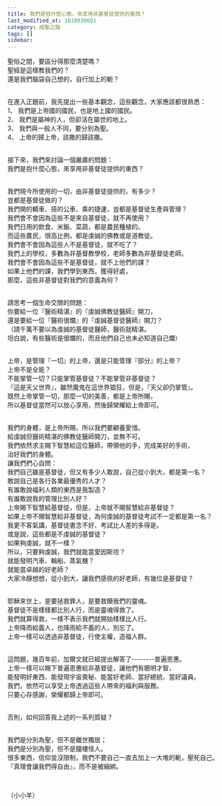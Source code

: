 ```yaml
---
title: 我們是抱什麼心態，來享用非基督徒提供的東西？
last_modified_at: 1610030601
category: 成聖之路
tags: []
sidebar: 
---
```


<p>聖俗之間，要區分得那麼清楚嗎？<br/>
聖經是這樣教我們的？<br/>
還是我們腦袋自己想的，自行加上的軛？</p>
<p><br/>
在進入正題前，我先提出一些基本觀念，這些觀念，大家應該都很熟悉：<br/>
1、 我們是上帝國的國民，也是地上國的國民。<br/>
2、 我們是屬神的人，但卻活在屬世的地上。<br/>
3、 我們與一般人不同，要分別為聖。<br/>
4、 上帝的歸上帝，該撒的歸該撒。</p>
<p><br/>
接下來，我們來討論一個嚴肅的問題：<br/>
我們是抱什麼心態，來享用非基督徒提供的東西？</p>
<p><br/>
我們現今所使用的一切，由非基督徒提供的，有多少？<br/>
豈都是基督徒做的？<br/>
我們開的轎車、搭的公車、乘的捷運，豈都是基督徒生產與管理？<br/>
我們會不會因為這些不是來自基督徒，就不再使用？<br/>
我們日用的飲食、米飯、菜蔬，都是農民種植的。<br/>
而這些農民，很高比例，都是虔誠的佛教或是道教徒。<br/>
我們會不會因為這些人不是基督徒，就不吃了？<br/>
我們上的學校，多數為非基督教學校，老師多數為非基督徒老師。<br/>
我們會不會因為這些不是基督徒，就不上他們的課？<br/>
如果上他們的課，我們學到東西，獲得好處，<br/>
那麼，這些非基督徒對我們的意義為何？</p>
<p><br/>
請思考一個生命交關的問題：<br/>
你要給一位『醫術精湛』的『虔誠佛教徒醫師』開刀，<br/>
還是要給一位『醫術很爛』的『虔誠基督徒醫師』開刀？<br/>
（請千萬不要以為虔誠的基督徒醫師，醫術就精湛。<br/>
坦白說，有些醫術是很爛的，而且他們自己也未必知道自己爛）</p>
<p><br/>
上帝，是管理『一切』的上帝，還是只能管理『部分』的上帝？<br/>
上帝不是全能？<br/>
不能掌管一切？只能掌管基督徒？不能掌管非基督徒？<br/>
『這是天父世界』，雖然魔鬼在這世界猖狂，但是，『天父卻仍掌管』。<br/>
既然上帝掌管一切，那麼一切的美善，都是上帝所賜，<br/>
所以基督徒當然可以放心享用，然後歸榮耀給上帝即可。</p>
<p><br/>
我們的身體，是上帝所賜，所以我們要顧養愛惜。<br/>
給虔誠但醫術精湛的佛教徒醫師開刀，並無不可。<br/>
我們依然求主賜下智慧給這位醫師，帶領他的手，完成美好的手術，<br/>
治好我們的身體。<br/>
讓我們捫心自問：<br/>
我們自己雖是基督徒，但又有多少人敢說，自己從小到大，都是第一名？<br/>
敢說自己是各行各業最優秀的人才？<br/>
有誰敢說福利人類的東西是我製造？<br/>
有誰敢說我的管理比別人好？<br/>
上帝賜下智慧給基督徒，但是，上帝就不賜智慧給非基督徒？<br/>
如果上帝不賜智慧給非基督徒，為何虔誠的基督徒考試不一定都是第一名？<br/>
我更不客氣講，基督徒書念不好、考試比人差的多得是。<br/>
或是說，這些都是不虔誠的基督徒？<br/>
如果夠虔誠，就不一樣？<br/>
所以，只要夠虔誠，我們就能當愛因斯坦？<br/>
就能發明汽車、輪船、蒸氣機？<br/>
就能當卓越的好老師？<br/>
大家冷靜想想，從小到大，讓我們感佩的好老師，有幾位是基督徒？</p>
<p><br/>
耶穌來世上，是要拯救罪人，是要救贖我們的靈魂。<br/>
基督徒不是樣樣都比別人行，而是靈魂得救了。<br/>
我們就算得救，一樣不表示我們就開始樣樣比人行。<br/>
上帝降雨給義人，也降雨給不義的人，別忘了。<br/>
上帝一樣可以透過非基督徒，行使主權，造福人群。</p>
<p><br/>
這問題，幾百年前，加爾文就已經提出解答了--------普遍恩惠。<br/>
上帝一樣可以賜下普遍恩惠給非基督徒，讓他們有聰明才智，<br/>
能發明好東西、能發現宇宙奧秘、能當好老師、當好總統、當好議員。<br/>
我們，依然可以享受上帝透過這些人帶來的福利與服務。<br/>
只要心存感謝，榮耀都歸上帝即可。</p>
<p><br/>
否則，如何回答我上述的一系列質疑？</p>
<p><br/>
我們是分別為聖，但不是離世獨居；<br/>
我們是分別為聖，但不是鐘樓怪人。<br/>
很多東西，信仰並沒限制，我們不要自己一直去加上一大堆的軛，壓死自己。<br/>
『真理會讓我們得自由』，而不是被綑綁。</p>
<p> </p>
<p>（小小羊）</p>
